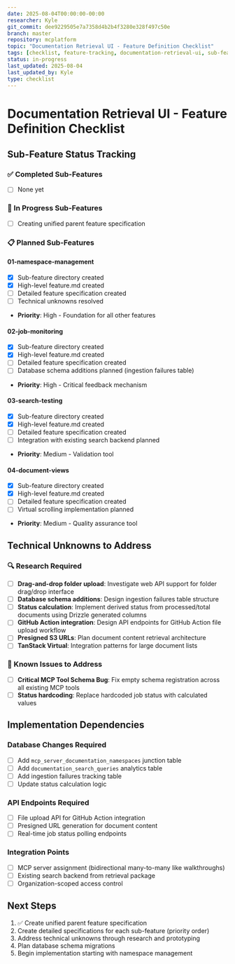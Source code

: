 ```yaml
---
date: 2025-08-04T00:00:00-00:00
researcher: Kyle
git_commit: dee9229505e7a7358d4b2b4f3280e328f497c50e
branch: master
repository: mcplatform
topic: "Documentation Retrieval UI - Feature Definition Checklist"
tags: [checklist, feature-tracking, documentation-retrieval-ui, sub-features]
status: in-progress
last_updated: 2025-08-04
last_updated_by: Kyle
type: checklist
---
```


# Documentation Retrieval UI - Feature Definition Checklist

## Sub-Feature Status Tracking

### ✅ Completed Sub-Features
- [ ] None yet

### 🚧 In Progress Sub-Features
- [ ] Creating unified parent feature specification

### 📋 Planned Sub-Features

#### 01-namespace-management
- [x] Sub-feature directory created
- [x] High-level feature.md created
- [ ] Detailed feature specification created
- [ ] Technical unknowns resolved
- **Priority**: High - Foundation for all other features

#### 02-job-monitoring  
- [x] Sub-feature directory created
- [x] High-level feature.md created
- [ ] Detailed feature specification created
- [ ] Database schema additions planned (ingestion failures table)
- **Priority**: High - Critical feedback mechanism

#### 03-search-testing
- [x] Sub-feature directory created
- [x] High-level feature.md created
- [ ] Detailed feature specification created
- [ ] Integration with existing search backend planned
- **Priority**: Medium - Validation tool

#### 04-document-views
- [x] Sub-feature directory created
- [x] High-level feature.md created
- [ ] Detailed feature specification created
- [ ] Virtual scrolling implementation planned
- **Priority**: Medium - Quality assurance tool

## Technical Unknowns to Address

### 🔍 Research Required
- [ ] **Drag-and-drop folder upload**: Investigate web API support for folder drag/drop interface
- [ ] **Database schema additions**: Design ingestion failures table structure
- [ ] **Status calculation**: Implement derived status from processed/total documents using Drizzle generated columns
- [ ] **GitHub Action integration**: Design API endpoints for GitHub Action file upload workflow
- [ ] **Presigned S3 URLs**: Plan document content retrieval architecture
- [ ] **TanStack Virtual**: Integration patterns for large document lists

### 🐛 Known Issues to Address
- [ ] **Critical MCP Tool Schema Bug**: Fix empty schema registration across all existing MCP tools
- [ ] **Status hardcoding**: Replace hardcoded job status with calculated values

## Implementation Dependencies

### Database Changes Required
- [ ] Add `mcp_server_documentation_namespaces` junction table
- [ ] Add `documentation_search_queries` analytics table  
- [ ] Add ingestion failures tracking table
- [ ] Update status calculation logic

### API Endpoints Required
- [ ] File upload API for GitHub Action integration
- [ ] Presigned URL generation for document content
- [ ] Real-time job status polling endpoints

### Integration Points
- [ ] MCP server assignment (bidirectional many-to-many like walkthroughs)
- [ ] Existing search backend from retrieval package
- [ ] Organization-scoped access control

## Next Steps
1. ✅ Create unified parent feature specification
2. Create detailed specifications for each sub-feature (priority order)
3. Address technical unknowns through research and prototyping
4. Plan database schema migrations
5. Begin implementation starting with namespace management